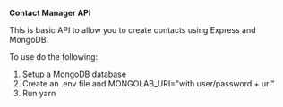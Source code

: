 **Contact Manager API**

This is basic API to allow you to create contacts using Express and MongoDB.

To use do the following:

1. Setup a MongoDB database
1. Create an .env file and MONGOLAB_URI="with user/password + url"
1. Run yarn 
